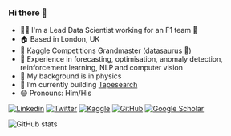 ### Hi there 👋

<!--
**Anjum48/Anjum48** is a ✨ _special_ ✨ repository because its `README.md` (this file) appears on your GitHub profile.

Here are some ideas to get you started:

- 🔭 I’m currently working on ...
- 🌱 I’m currently learning ...
- 👯 I’m looking to collaborate on ...
- 🤔 I’m looking for help with ...
- 💬 Ask me about ...
- 📫 How to reach me: ...
- 😄 Pronouns: ...
- ⚡ Fun fact: ...
-->


- 🧑‍💻 I'm a Lead Data Scientist working for an F1 team 🏁️
- 🏠 Based in London, UK
- 🏅 Kaggle Competitions Grandmaster ([datasaurus](https://www.kaggle.com/anjum48) 🦖)
- 🤖 Experience in forecasting, optimisation, anomaly detection, reinforcement learning, NLP and computer vision
- 💫 My background is in physics
- 🌱 I’m currently building [Tapesearch](https://www.tapesearch.com/)
- 😄 Pronouns: Him/His

[![Linkedin](https://img.shields.io/badge/-LinkedIn-306EA8?style=flat&logo=Linkedin&logoColor=white&link=https://www.linkedin.com/in/anjum-sayed//)](https://www.linkedin.com/in/anjum-sayed/) 
[![Twitter](https://img.shields.io/badge/-Twitter-4B9AE5?style=flat&logo=Twitter&logoColor=white&link=https://www.twitter.com/anjumsayed)](https://www.twitter.com/anjumsayed)
[![Kaggle](https://img.shields.io/badge/-Kaggle-5DB0DB?style=flat&logo=Kaggle&logoColor=white&link=https://www.kaggle.com/anjum48)](https://www.kaggle.com/anjum48)
[![GitHub](https://img.shields.io/badge/-GitHub-2F2F2F?style=flat&logo=github&logoColor=white&link=https://www.github.com/anjum48)](https://www.github.com/anjum48)
[![Google Scholar](https://img.shields.io/badge/-Google_Scholar-676767?style=flat&logo=google-scholar&logoColor=white&link=https://scholar.google.com/citations?user=tmMzYWUAAAAJ&hl=en)](https://scholar.google.com/citations?user=tmMzYWUAAAAJ&hl=en)

<!-- ![competition_light](https://road-to-kaggle-grandmaster.vercel.app/api/badges/anjum48/competition/light)
![dataset](https://road-to-kaggle-grandmaster.vercel.app/api/badges/anjum48/dataset/light)
![notebook](https://road-to-kaggle-grandmaster.vercel.app/api/badges/anjum48/notebook/light)
![discussion](https://road-to-kaggle-grandmaster.vercel.app/api/badges/anjum48/discussion/light)
 -->
 
![GitHub stats](https://github-readme-stats.vercel.app/api?username=anjum48&show_icons=true&count_private=true&theme=algolia&hide_rank=true&custom_title=GitHub%20Stats&include_all_commits=true&hide=issues&hide_title=true)
<!-- ![Languages](https://github-readme-stats.vercel.app/api/top-langs/?username=anjum48&layout=compact&hide=jupyter%20notebook&theme=algolia&custom_title=Top%20Languages&langs_count=4) -->
